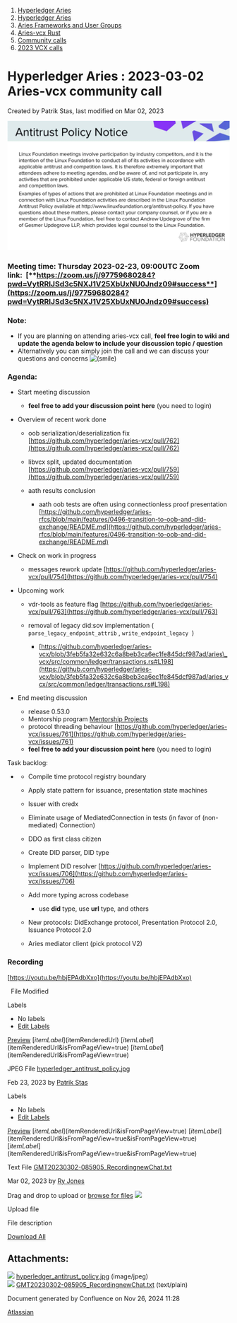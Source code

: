 1. [Hyperledger Aries](index.html)
2. [Hyperledger Aries](Hyperledger-Aries_18481154.html)
3. [Aries Frameworks and User Groups](Aries-Frameworks-and-User-Groups_18481290.html)
4. [Aries-vcx Rust](Aries-vcx-Rust_18499431.html)
5. [Community calls](Community-calls_18499459.html)
6. [2023 VCX calls](2023-VCX-calls_18517247.html)

# Hyperledger Aries : 2023-03-02 Aries-vcx community call

Created by Patrik Stas, last modified on Mar 02, 2023

![](attachments/18502496/18517664.jpg?height=250)

### Meeting time: **Thursday 2023-02-23, 09:00UTC** Zoom link:  [**https://zoom.us/j/97759680284?pwd=VytRRlJSd3c5NXJ1V25XbUxNU0Jndz09#success**](https://zoom.us/j/97759680284?pwd=VytRRlJSd3c5NXJ1V25XbUxNU0Jndz09#success)

### **Note:**

- If you are planning on attending aries-vcx call, **feel free login to wiki and update the agenda below to include your discussion topic / question**
- Alternatively you can simply join the call and we can discuss your questions and concerns ![(smile)](images/icons/emoticons/smile.png)

### **Agenda:**

- Start meeting discussion 
  
  - **feel free to add your discussion point here** (you need to login)

<!--THE END-->

- Overview of recent work done
  
  - oob serialization/deserialization fix [https://github.com/hyperledger/aries-vcx/pull/762](https://github.com/hyperledger/aries-vcx/pull/762)
  - libvcx split, updated documentation [https://github.com/hyperledger/aries-vcx/pull/759](https://github.com/hyperledger/aries-vcx/pull/759)
  - aath results conclusion
    
    - aath oob tests are often using connectionless proof presentation [https://github.com/hyperledger/aries-rfcs/blob/main/features/0496-transition-to-oob-and-did-exchange/README.md](https://github.com/hyperledger/aries-rfcs/blob/main/features/0496-transition-to-oob-and-did-exchange/README.md)
- Check on work in progress
  
  - messages rework update [https://github.com/hyperledger/aries-vcx/pull/754](https://github.com/hyperledger/aries-vcx/pull/754)
- Upcoming work
  
  - vdr-tools as feature flag [https://github.com/hyperledger/aries-vcx/pull/763](https://github.com/hyperledger/aries-vcx/pull/763)
  - removal of legacy did:sov implementation ( `parse_legacy_endpoint_attrib` , `write_endpoint_legacy`  )
    
    - [https://github.com/hyperledger/aries-vcx/blob/3feb5fa32e632c6a8beb3ca6ec1fe845dcf987ad/aries\_vcx/src/common/ledger/transactions.rs#L198](https://github.com/hyperledger/aries-vcx/blob/3feb5fa32e632c6a8beb3ca6ec1fe845dcf987ad/aries_vcx/src/common/ledger/transactions.rs#L198)

<!--THE END-->

- End meeting discussion
  
  - release 0.53.0
  - Mentorship program [Mentorship Projects](https://lf-hyperledger.atlassian.net/wiki/spaces/INTERN/pages/21954604/Mentorship+Projects)
  - protocol threading behaviour [https://github.com/hyperledger/aries-vcx/issues/761](https://github.com/hyperledger/aries-vcx/issues/761)
  - **feel free to add your discussion point here** (you need to login)

Task backlog: 

- - Compile time protocol registry boundary
  - Apply state pattern for issuance, presentation state machines
  - Issuer with credx
  - Eliminate usage of MediatedConnection in tests (in favor of (non-mediated) Connection)
  - DDO as first class citizen
  - Create DID parser, DID type
  - Implement DID resolver [https://github.com/hyperledger/aries-vcx/issues/706](https://github.com/hyperledger/aries-vcx/issues/706)
  - Add more typing across codebase
    
    - use **did** type, use **url** type, and others
  - New protocols: DidExchange protocol, Presentation Protocol 2.0, Issuance Protocol 2.0
  - Aries mediator client (pick protocol V2)

### Recording

[https://youtu.be/hbjEPAdbXxo](https://youtu.be/hbjEPAdbXxo)

  File Modified

Labels

- No labels
- [Edit Labels](# "Edit Labels")

[Preview]() [$itemLabel]($itemRenderedUrl) [$itemLabel]($itemRenderedUrl&isFromPageView=true) [$itemLabel]($itemRenderedUrl&isFromPageView=true)

JPEG File [hyperledger\_antitrust\_policy.jpg](attachments/18502496/18517664.jpg "Download")

Feb 23, 2023 by [Patrik Stas](/wiki/people/557058:fb121afb-e6f9-4acf-beb7-91d5f2d988b7)

Labels

- No labels
- [Edit Labels](# "Edit Labels")

[Preview]() [$itemLabel]($itemRenderedUrl&isFromPageView=true) [$itemLabel]($itemRenderedUrl&isFromPageView=true&isFromPageView=true) [$itemLabel]($itemRenderedUrl&isFromPageView=true&isFromPageView=true)

Text File [GMT20230302-085905\_RecordingnewChat.txt](attachments/18502496/18517700.txt "Download")

Mar 02, 2023 by [Ry Jones](/wiki/people/557058:078cecfc-fb17-4d9a-8759-b5b74efa6850)

Drag and drop to upload or [browse for files]() ![](images/icons/wait.gif)

Upload file

File description

[Download All](/wiki/download/all_attachments?pageId=18502496 "Download all the latest versions of attachments on this page as single zip file.")

## Attachments:

![](images/icons/bullet_blue.gif) [hyperledger\_antitrust\_policy.jpg](attachments/18502496/18517664.jpg) (image/jpeg)  
![](images/icons/bullet_blue.gif) [GMT20230302-085905\_RecordingnewChat.txt](attachments/18502496/18517700.txt) (text/plain)

Document generated by Confluence on Nov 26, 2024 11:28

[Atlassian](http://www.atlassian.com/)
